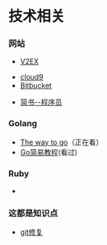 # 技术相关  

### 网站
* [V2EX](https://www.v2ex.com/ "v2ex")  
- [cloud9](https://c9.io/?redirect=0 "c9")  
- [Bitbucket](https://bitbucket.org/product "bitbucket")  
* [简书--程序员](http://www.jianshu.com/c/NEt52a "简书")

### Golang
* [The way to go](https://github.com/Unknwon/the-way-to-go_ZH_CN/blob/master/eBook/directory.md "the way to go")（正在看）
* [Go简易教程](https://github.com/songleo/the-little-go-book_ZH_CN "Go简易教程")(看过)  

### Ruby
*

### 这都是知识点
* [git修复](http://blog.csdn.net/chaoyueziji123/article/details/54669555 "git")